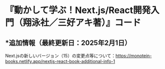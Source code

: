 # 『動かして学ぶ！Next.js/React開発入門（翔泳社／三好アキ著）』コード

## *追加情報（最終更新日：2025年2月1日）

Next.jsの新しいバージョン（15）の変更点等について：https://monotein-books.netlify.app/nextjs-react-book-additional-info-1
